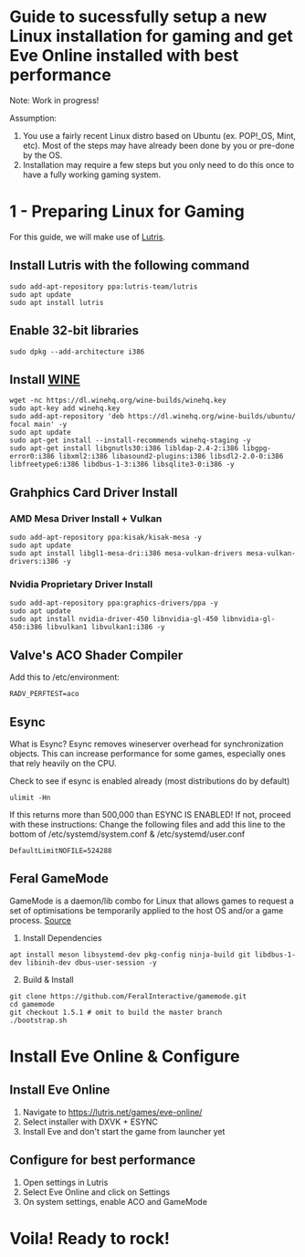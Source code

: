 # Guide to sucessfully setup a new Linux installation for gaming and get Eve Online installed with best performance

Note: Work in progress! 

Assumption:
1. You use a fairly recent Linux distro based on Ubuntu (ex. POP!_OS, Mint, etc). Most of the steps may have already been done by you or pre-done by the OS.
2. Installation may require a few steps but you only need to do this once to have a fully working gaming system.

# 1 - Preparing Linux for Gaming

For this guide, we will make use of [Lutris](https://lutris.net/).

## Install Lutris with the following command
```
sudo add-apt-repository ppa:lutris-team/lutris
sudo apt update
sudo apt install lutris
```

## Enable 32-bit libraries
```
sudo dpkg --add-architecture i386 
```

## Install [WINE](https://www.winehq.org/)
```
wget -nc https://dl.winehq.org/wine-builds/winehq.key
sudo apt-key add winehq.key
sudo add-apt-repository 'deb https://dl.winehq.org/wine-builds/ubuntu/ focal main' -y
sudo apt update
sudo apt-get install --install-recommends winehq-staging -y
sudo apt-get install libgnutls30:i386 libldap-2.4-2:i386 libgpg-error0:i386 libxml2:i386 libasound2-plugins:i386 libsdl2-2.0-0:i386 libfreetype6:i386 libdbus-1-3:i386 libsqlite3-0:i386 -y
```

## Grahphics Card Driver Install

### AMD Mesa Driver Install + Vulkan
```
sudo add-apt-repository ppa:kisak/kisak-mesa -y
sudo apt update
sudo apt install libgl1-mesa-dri:i386 mesa-vulkan-drivers mesa-vulkan-drivers:i386 -y
```

### Nvidia Proprietary Driver Install
```
sudo add-apt-repository ppa:graphics-drivers/ppa -y
sudo apt update
sudo apt install nvidia-driver-450 libnvidia-gl-450 libnvidia-gl-450:i386 libvulkan1 libvulkan1:i386 -y
```

## Valve's ACO Shader Compiler
Add this to /etc/environment:
```
RADV_PERFTEST=aco
```

## Esync
What is Esync?
Esync removes wineserver overhead for synchronization objects. This can increase performance for some games, especially ones that rely heavily on the CPU.

Check to see if esync is enabled already (most distributions do by default)
```
ulimit -Hn
```

If this returns more than 500,000 than ESYNC IS ENABLED! If not, proceed with these instructions:
Change the following files and add this line to the bottom of /etc/systemd/system.conf & /etc/systemd/user.conf
```
DefaultLimitNOFILE=524288
```

## Feral GameMode
GameMode is a daemon/lib combo for Linux that allows games to request a set of optimisations be temporarily applied to the host OS and/or a game process. [Source](https://github.com/FeralInteractive/gamemode)

1. Install Dependencies
```
apt install meson libsystemd-dev pkg-config ninja-build git libdbus-1-dev libinih-dev dbus-user-session -y
```
2. Build & Install
```
git clone https://github.com/FeralInteractive/gamemode.git
cd gamemode
git checkout 1.5.1 # omit to build the master branch
./bootstrap.sh
```

# Install Eve Online & Configure

## Install Eve Online
1. Navigate to https://lutris.net/games/eve-online/
2. Select installer with DXVK + ESYNC
3. Install Eve and don't start the game from launcher yet

## Configure for best performance
1. Open settings in Lutris
2. Select Eve Online and click on Settings
3. On system settings, enable ACO and GameMode

# Voila! Ready to rock!
